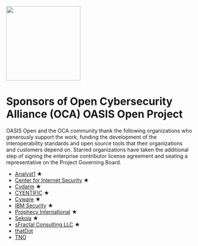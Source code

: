 <img src="artwork/Logo Files/OCA 1.png" width="200">

# Sponsors of Open Cybersecurity Alliance (OCA) OASIS Open Project

OASIS Open and the OCA community thank the following organizations who generously support the work, funding the development of the interoperability standards and open source tools that their organizations and customers depend on. Starred organizations have taken the additional step of signing the enterprise contributor license agreement and seating a representative on the Project Governing Board.


* [Analyst1](https://analyst1.com/) &bigstar;
* [Center for Internet Security](https://www.cisecurity.org/) &bigstar;
* [Cydarm](https://cydarm.com/) &bigstar;
* [CYENTIFIC](https://cyentific.eu/) &bigstar;
* [Cyware](https://cyware.com/) &bigstar;
* [IBM Security](https://www.ibm.com/security) &bigstar;
* [Prophecy International](https://www.prophecyinternational.com/)  &bigstar;
* [Sekoia](https://www.sekoia.io/en/homepage/) &bigstar;
* [sFractal Consulting LLC](https://www.sfractal.com/) &bigstar;
* [thatDot](https://www.thatdot.com/)
* [TNO](https://www.tno.nl/nl/)

